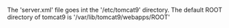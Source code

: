 The 'server.xml' file goes int the '/etc/tomcat9' directory.
The default ROOT directory of tomcat9 is '/var/lib/tomcat9/webapps/ROOT'
